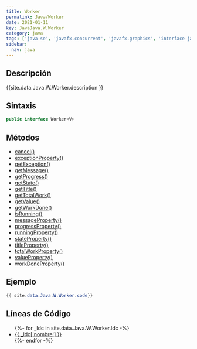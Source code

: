 ```yaml
---
title: Worker
permalink: Java/Worker
date: 2021-01-11
key: JavaJava.W.Worker
category: java
tags: ['java se', 'javafx.concurrent', 'javafx.graphics', 'interface java', 'JavaFX 2.0']
sidebar: 
  nav: java
---
```


## Descripción
{{site.data.Java.W.Worker.description }}

## Sintaxis
~~~java
public interface Worker<V>
~~~

## Métodos
* [cancel()](/Java/Worker/cancel)
* [exceptionProperty()](/Java/Worker/exceptionProperty)
* [getException()](/Java/Worker/getException)
* [getMessage()](/Java/Worker/getMessage)
* [getProgress()](/Java/Worker/getProgress)
* [getState()](/Java/Worker/getState)
* [getTitle()](/Java/Worker/getTitle)
* [getTotalWork()](/Java/Worker/getTotalWork)
* [getValue()](/Java/Worker/getValue)
* [getWorkDone()](/Java/Worker/getWorkDone)
* [isRunning()](/Java/Worker/isRunning)
* [messageProperty()](/Java/Worker/messageProperty)
* [progressProperty()](/Java/Worker/progressProperty)
* [runningProperty()](/Java/Worker/runningProperty)
* [stateProperty()](/Java/Worker/stateProperty)
* [titleProperty()](/Java/Worker/titleProperty)
* [totalWorkProperty()](/Java/Worker/totalWorkProperty)
* [valueProperty()](/Java/Worker/valueProperty)
* [workDoneProperty()](/Java/Worker/workDoneProperty)

## Ejemplo
~~~java
{{ site.data.Java.W.Worker.code}}
~~~

## Líneas de Código
<ul>
{%- for _ldc in site.data.Java.W.Worker.ldc -%}
   <li>
       <a href="{{_ldc['url'] }}">{{ _ldc['nombre'] }}</a>
   </li>
{%- endfor -%}
</ul>
